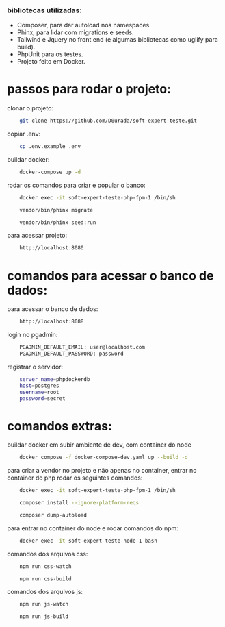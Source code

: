 ### bibliotecas utilizadas:
- Composer, para dar autoload nos namespaces.
- Phinx, para lidar com migrations e seeds.
- Tailwind e Jquery no front end (e algumas bibliotecas como uglify para build).
- PhpUnit para os testes.
- Projeto feito em Docker.

#  passos para rodar o projeto:
clonar o projeto:
```sh
    git clone https://github.com/D0urada/soft-expert-teste.git
```

copiar .env:
```sh
    cp .env.example .env
```

buildar docker:
```sh
    docker-compose up -d
```

rodar os comandos para criar e popular o banco:
```sh
    docker exec -it soft-expert-teste-php-fpm-1 /bin/sh 
```
```sh
    vendor/bin/phinx migrate
```
```sh
    vendor/bin/phinx seed:run
```

para acessar projeto:
```sh
    http://localhost:8080
```


#  comandos para acessar o banco de dados:

para acessar o banco de dados:
```sh
    http://localhost:8088
```

login no pgadmin:
```sh
	PGADMIN_DEFAULT_EMAIL: user@localhost.com
	PGADMIN_DEFAULT_PASSWORD: password
```

registrar o servidor:
```sh
    server_name=phpdockerdb
	host=postgres
	username=root
	password=secret
```

#  comandos extras:

buildar docker em subir ambiente de dev, com container do node
```sh
    docker compose -f docker-compose-dev.yaml up --build -d
```

para criar a vendor no projeto e não apenas no container, entrar no container do php rodar os seguintes comandos:
```sh
    docker exec -it soft-expert-teste-php-fpm-1 /bin/sh 
```
```sh
    composer install --ignore-platform-reqs
```
```sh
    composer dump-autoload
```

para entrar no container do node e rodar comandos do npm:
```sh
    docker exec -it soft-expert-teste-node-1 bash
```

comandos dos arquivos css:
```sh
    npm run css-watch
```
```sh
    npm run css-build
```

comandos dos arquivos js:
```sh
    npm run js-watch
```
```sh
    npm run js-build
```